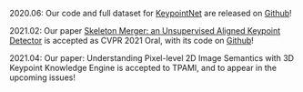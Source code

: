 2020.06: Our code and full dataset for <a href='/keypointnet'>KeypointNet</a> are released on <a href='https://github.com/qq456cvb/KeypointNet'>Github</a>!

2021.02: Our paper <a href='https://arxiv.org/abs/2103.10814'>Skeleton Merger: an Unsupervised Aligned Keypoint Detector</a> is accepted as CVPR 2021 Oral, with its code on <a href='https://github.com/eliphatfs/SkeletonMerger'>Github</a>!

2021.04: Our paper: Understanding Pixel-level 2D Image Semantics with 3D Keypoint Knowledge Engine is accepted to TPAMI, and to appear in the upcoming issues!
